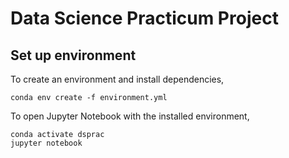 # Data Science Practicum Project
## Set up environment
To create an environment and install dependencies,
```
conda env create -f environment.yml
```
To open Jupyter Notebook with the installed environment, 
```
conda activate dsprac
jupyter notebook
```
